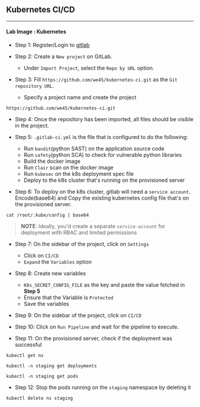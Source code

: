 ## Kubernetes CI/CD
---

#### **Lab Image : Kubernetes**


* Step 1: Register/Login to [gitlab](https://gitlab.com)

* Step 2: Create a `New project` on GitLab. 

  * Under `Import Project`, select the `Repo by URL` option.

* Step 3: Fill `https://github.com/we45/kubernetes-ci.git` as the `Git repository URL`.
  
  * Specify a project name and create the project

```commandline
https://github.com/we45/kubernetes-ci.git
```

* Step 4: Once the repository has been imported, all files should be visible in the project.

* Step 5: `.gitlab-ci.yml` is the file that is configured to do the following:
  * Run `bandit`(python SAST) on the application source code
  * Run `safety`(python SCA) to check for vulnerable python libraries
  * Build the docker image
  * Run `Clair` scan on the docker image
  * Run `kubesec` on the k8s deployment spec file
  * Deploy to the k8s cluster that's running on the provisioned server
  
* Step 6: To deploy on the k8s cluster, gitlab will need a `service account`. Encode(base64) and Copy the existing kubernetes config file that's on the provisioned server.

```commandline
cat /root/.kube/config | base64
```

> **NOTE**: Ideally, you'd create a separate `service-account` for deployment with RBAC and limited permissions

* Step 7: On the sidebar of the project, click on `Settings`

  * Click on `CI/CD`
  * `Expand` the `Variables` option

* Step 8: Create new variables

  * `K8s_SECRET_CONFIG_FILE` as the key and paste the value fetched in **Step 5**
  * Ensure that the Variable is `Protected`
  * Save the variables

* Step 9: On the sidebar of the project, click on `CI/CD`

* Step 10: Click on `Run Pipeline` and wait for the pipeline to execute.

* Step 11: On the provisioned server, check if the deployment was successful

```commandline
kubectl get ns
```
```commandline
kubectl -n staging get deployments
```
```commandline
kubectl -n staging get pods
```

* Step 12: Stop the pods running on the `staging` namespace by deleting it

```commandline
kubectl delete ns staging
```
